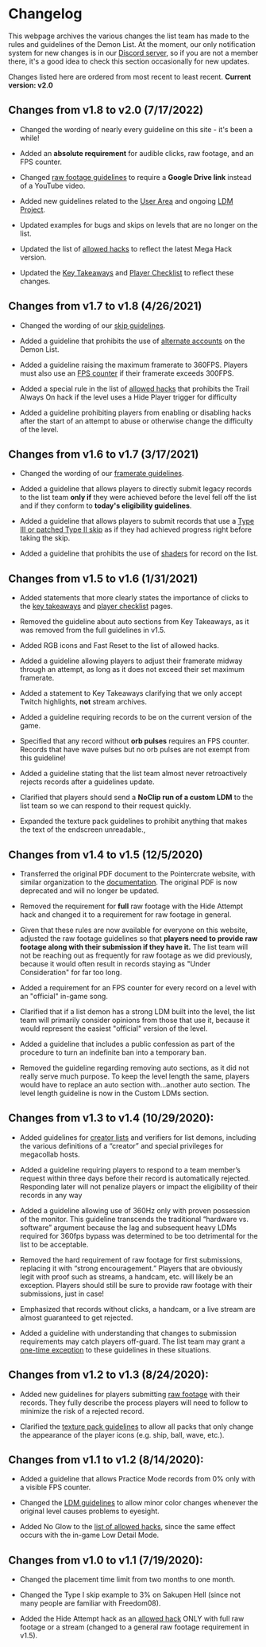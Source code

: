 <div class='panel fade js-scroll-anim' data-anim='fade'>

# Changelog

This webpage archives the various changes the list team has made to the rules and guidelines of the Demon List. At the moment, our only notification system for new changes is in our [Discord server](https://discord.gg/M7bDDQf), so if you are not a member there, it's a good idea to check this section occasionally for new updates.

Changes listed here are ordered from most recent to least recent. **Current version: v2.0**
  
## Changes from v1.8 to v2.0 (7/17/2022)
  
- Changed the wording of nearly every guideline on this site - it's been a while! 
  
- Added an **absolute requirement** for audible clicks, raw footage, and an FPS counter.

- Changed [raw footage guidelines](/guidelines/rawfootage#requiredraw) to require a **Google Drive link** instead of a YouTube video.
  
- Added new guidelines related to the [User Area](/login) and ongoing [LDM Project](https://discord.gg/Ua8M4YJTBw).
  
- Updated examples for bugs and skips on levels that are no longer on the list.
  
- Updated the list of [allowed hacks](/guidelines/miscellaneous#allowed-hacks) to reflect the latest Mega Hack version.
  
- Updated the [Key Takeaways](/guidelines/index#takeaways) and [Player Checklist](/guidelines/miscellaneous#checklist) to reflect these changes.

## Changes from v1.7 to v1.8 (4/26/2021)

- Changed the wording of our [skip guidelines](/guidelines/eligibility/#skips).

- Added a guideline that prohibits the use of [alternate accounts](/guidelines/eligibility/#hacks) on the Demon List.

- Added a guideline raising the maximum framerate to 360FPS. Players must also use an [FPS counter](/guidelines/eligibility/#fps) if their framerate exceeds 300FPS.

- Added a special rule in the list of [allowed hacks](/guidelines/miscellaneous/#allowed-hacks) that prohibits the Trail Always On hack if the level uses a Hide Player trigger for difficulty

- Added a guideline prohibiting players from enabling or disabling hacks after the start of an attempt to abuse or otherwise change the difficulty of the level.

## Changes from v1.6 to v1.7 (3/17/2021)

- Changed the wording of our [framerate guidelines](https://pointercrate.com/guidelines/eligibility/#fps).

- Added a guideline that allows players to directly submit legacy records to the list team **only if** they were achieved before the level fell off the list and if they conform to **today's eligibility guidelines**.

- Added a guideline that allows players to submit records that use a [Type III or patched Type II skip](/guidelines/eligibility/#skips) as if they had achieved progress right before taking the skip.

- Added a guideline that prohibits the use of [shaders](/lowdetailmodes/#texture-packs) for record on the list.

## Changes from v1.5 to v1.6 (1/31/2021)

- Added statements that more clearly states the importance of clicks to the [key takeaways](/guidelines/index/#takeaways) and [player checklist](/guidelines/miscellaneous/#checklist) pages.

- Removed the guideline about auto sections from Key Takeaways, as it was removed from the full guidelines in v1.5.

- Added RGB icons and Fast Reset to the list of allowed hacks.

- Added a guideline allowing players to adjust their framerate midway through an attempt, as long as it does not exceed their set maximum framerate.

- Added a statement to Key Takeaways clarifying that we only accept Twitch highlights, **not** stream archives.

- Added a guideline requiring records to be on the current version of the game.

- Specified that any record without **orb pulses** requires an FPS counter. Records that have wave pulses but no orb pulses are not exempt from this guideline!

- Added a guideline stating that the list team almost never retroactively rejects records after a guidelines update.

- Clarified that players should send a **NoClip run of a custom LDM** to the list team so we can respond to their request quickly.

- Expanded the texture pack guidelines to prohibit anything that makes the text of the endscreen unreadable.,

## Changes from v1.4 to v1.5 (12/5/2020)

- Transferred the original PDF document to the Pointercrate website, with similar organization to the [documentation](/documentation). The original PDF is now deprecated and will no longer be updated.

- Removed the requirement for **full** raw footage with the Hide Attempt hack and changed it to a requirement for raw footage in general. 

- Given that these rules are now available for everyone on this website, adjusted the raw footage guidelines so that **players need to provide raw footage along with their submission if they have it.** The list team will not be reaching out as frequently for raw footage as we did previously, because it would often result in records staying as "Under Consideration" for far too long.

- Added a requirement for an FPS counter for every record on a level with an "official" in-game song. 

- Clarified that if a list demon has a strong LDM built into the level, the list team will primarily consider opinions from those that use it, because it would represent the easiest "official" version of the level.

- Added a guideline that includes a public confession as part of the procedure to turn an indefinite ban into a temporary ban.

- Removed the guideline regarding removing auto sections, as it did not really serve much purpose. To keep the level length the same, players would have to replace an auto section with...another auto section. The level length guideline is now in the Custom LDMs section.

## Changes from v1.3 to v1.4 (10/29/2020):

- Added guidelines for [creator lists](/guidelines/listplacements/#creators) and verifiers for list demons, including the various definitions of a “creator” and special privileges for megacollab hosts.

- Added a guideline requiring players to respond to a team member’s request within three days before their record is automatically rejected. Responding later will not penalize players or impact the eligibility of their records in any way

- Added a guideline allowing use of 360Hz only with proven possession of the monitor. This guideline transcends the traditional “hardware vs. software” argument because the lag and subsequent heavy LDMs required for 360fps bypass was determined to be too detrimental for the list to be acceptable.

- Removed the hard requirement of raw footage for first submissions, replacing it with “strong encouragement.” Players that are obviously legit with proof such as streams, a handcam, etc. will likely be an exception. Players should still be sure to provide raw footage with their submissions, just in case!

- Emphasized that records without clicks, a handcam, or a live stream are almost guaranteed to get rejected.

- Added a guideline with understanding that changes to submission requirements may catch players off-guard. The list team may grant a [one-time exception](/guidelines/miscellaneous/#loopholes-and-exceptions) to these guidelines in these situations.

## Changes from v1.2 to v1.3 (8/24/2020):

- Added new guidelines for players submitting [raw footage](/guidelines/rawfootage) with their records. They fully describe the process players will need to follow to minimize the risk of a rejected record.

- Clarified the [texture pack guidelines](/guidelines/lowdetailmodes/#texture-packs) to allow all packs that only change the appearance of the player icons (e.g. ship, ball, wave, etc.).

## Changes from v1.1 to v1.2 (8/14/2020):

- Added a guideline that allows Practice Mode records from 0% only with a visible FPS counter.

- Changed the [LDM guidelines](/guidelines/lowdetailmodes) to allow minor color changes whenever the original level causes problems to eyesight.

- Added No Glow to the [list of allowed hacks](/guidelines/miscellaneous/#allowed-hacks), since the same effect occurs with the in-game Low Detail Mode. 

## Changes from v1.0 to v1.1 (7/19/2020):

- Changed the placement time limit from two months to one month.

- Changed the Type I skip example to 3% on Sakupen Hell (since not many people are familiar with Freedom08).

- Added the Hide Attempt hack as an [allowed hack](/guidelines/miscellaneous/#allowed-hacks) ONLY with full raw footage or a stream (changed to a general raw footage requirement in v1.5).

</div>
